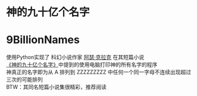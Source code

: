 # 神的九十亿个名字
# 9BillionNames

使用Python实现了 科幻小说作家 [阿瑟·克拉克](https://baike.baidu.com/item/亚瑟·查理斯·克拉克/213457?fr=aladdin&fromid=11377819&fromtitle=%E9%98%BF%E7%91%9F%E5%85%8B%E6%8B%89%E5%85%8B)
在其短篇小说[《神的九十亿个名字》](https://wenku.baidu.com/view/c2931cd7a76e58fafbb00331.html)中提到的使用电脑打印神的所有名字的程序
</br>
神真正的名字即为从 A 排列到 ZZZZZZZZZ 中任何一个同一字母不连续出现超过三次的可能排列<br>
BTW：其同名短篇小说集很精彩，推荐阅读


